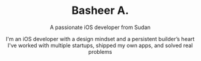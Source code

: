 <h1 align='center'>Basheer A.</h1>
<p align='center'>A passionate iOS developer from Sudan</p>
<p align='center'>I'm an iOS developer with a design mindset and a persistent builder’s heart<br>I've worked with multiple startups, shipped my own apps, and solved real problems</p>

